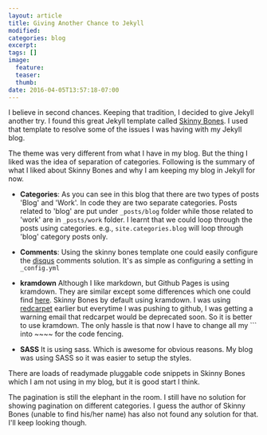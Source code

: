 ```yaml
---
layout: article
title: Giving Another Chance to Jekyll
modified:
categories: blog
excerpt:
tags: []
image:
  feature:
  teaser:
  thumb:
date: 2016-04-05T13:57:18-07:00
---
```


I believe in second chances. Keeping that tradition, I decided to give Jekyll another try. I found this great  Jekyll template called [Skinny Bones](http://mmistakes.github.io/skinny-bones-jekyll/). I used that template to resolve some of the issues I was having with my Jekyll blog.

<!--more-->

The theme was very different from what I have in my blog. But the thing I liked was the idea of separation of categories. Following is the summary of what I liked about Skinny Bones and why I am keeping my blog in Jekyll for now.

- **Categories**: As you can see in this blog that there are two types of posts 'Blog' and 'Work'. In code they are two separate categories. Posts related to 'blog' are put under `_posts/blog` folder while those related to 'work' are in `_posts/work` folder. I learnt that we could loop through the posts using categories. e.g., `site.categories.blog` will loop through 'blog' category posts only.

- **Comments**: Using the skinny bones template one could easily configure the [disqus](https://disqus.com/home/explore/) comments solution. It's as simple as configuring a setting in `_config.yml`

- **kramdown** Although I like markdown, but Github Pages is using kramdown. They are similar except some differences which one could find [here](http://kramdown.gettalong.org/syntax.html). Skinny Bones by default using kramdown. I was using [redcarpet](https://github.com/vmg/redcarpet) earlier but everytime I was pushing to github, I was getting a warning email that redcarpet would be deprecated soon. So it is better to use kramdown. The only hassle is that now I have to change all my \`\`\` into ~~~~ for the code fencing.

- **SASS** It is using sass. Which is awesome for obvious reasons. My blog was using SASS so it was easier to setup the styles.

There are loads of readymade pluggable code snippets in Skinny Bones which I am not using in my blog, but it is good start I think.

The pagination is still the elephant in the room. I still have no solution for showing pagination on different categories. I guess the author of Skinny Bones (unable to find his/her name) has also not found any solution for that. I'll keep looking though.
